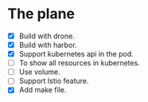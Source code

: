 # The plane

- [x] Build with drone.
- [x] Build with harbor.
- [x] Support kubernetes api in the pod.
- [ ] To show all resources in kubernetes.
- [ ] Use volume.
- [ ] Support Istio feature.
- [x] Add make file.